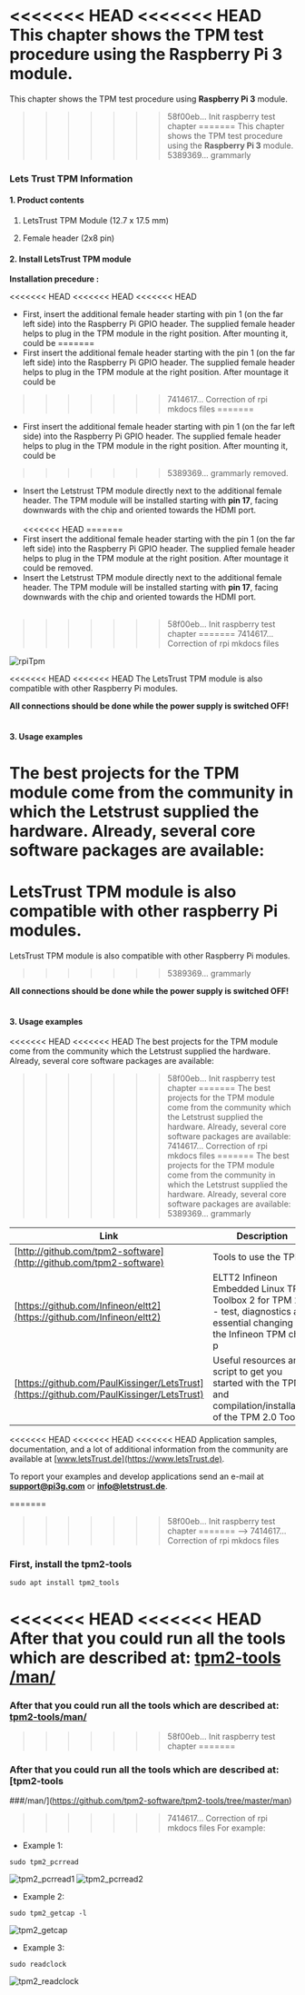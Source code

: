<<<<<<< HEAD
<<<<<<< HEAD
This chapter shows the TPM test procedure using the **Raspberry Pi 3** module.
=======
This chapter shows the TPM test procedure using **Raspberry Pi 3** module.
>>>>>>> 58f00eb... Init raspberry test chapter
=======
This chapter shows the TPM test procedure using the **Raspberry Pi 3** module.
>>>>>>> 5389369... grammarly
### Lets Trust TPM Information

#### 1. Product contents
1. LetsTrust TPM Module (12.7 x 17.5 mm)

2. Female header (2x8 pin) 

#### 2. Install LetsTrust TPM module
**Installation precedure :** <br />

<<<<<<< HEAD
<<<<<<< HEAD
<<<<<<< HEAD
* First, insert the additional female header starting with pin 1 (on the far 
left side) into the Raspberry Pi GPIO header. The supplied female header helps 
to plug in the TPM module in the right position. After mounting it, could be 
=======
* First insert the additional female header starting with the pin 1 (on the far 
left side) into the Raspberry Pi GPIO header. The supplied female header helps 
to plug in the TPM module at the right position. After mountage it could be 
>>>>>>> 7414617... Correction of rpi mkdocs files
=======
* First insert the additional female header starting with pin 1 (on the far 
left side) into the Raspberry Pi GPIO header. The supplied female header helps 
to plug in the TPM module in the right position. After mounting it, could be 
>>>>>>> 5389369... grammarly
removed. <br />
* Insert the Letstrust TPM module directly next to the additional female header.
 The TPM module will be installed starting with **pin 17**, facing downwards 
 with the chip and oriented towards the HDMI port. <br /><br />
<<<<<<< HEAD
=======
* First insert the additional female header starting with the pin 1 (on the far left side) into the Raspberry Pi GPIO header. The supplied female header helps to plug in the TPM module at the right position. After mountage it could be removed. <br />
* Insert the Letstrust TPM module directly next to the additional female header. The TPM module will be installed starting with **pin 17**, facing downwards with the chip and oriented towards the HDMI port. <br /><br />
>>>>>>> 58f00eb... Init raspberry test chapter
=======
>>>>>>> 7414617... Correction of rpi mkdocs files

![rpiTpm](images/rpiTpm.jpg)


<<<<<<< HEAD
<<<<<<< HEAD
The LetsTrust TPM module is also compatible with other Raspberry Pi modules.

**All connections should be done while the power supply is switched OFF!**
<br /><br />


#### 3. Usage examples
The best projects for the TPM module come from the community in which the 
Letstrust supplied the hardware. Already, several core software packages are 
available:
=======
LetsTrust TPM module is also compatible with other raspberry Pi modules.
=======
LetsTrust TPM module is also compatible with other Raspberry Pi modules.
>>>>>>> 5389369... grammarly

**All connections should be done while the power supply is switched OFF!**
<br /><br />


#### 3. Usage examples
<<<<<<< HEAD
<<<<<<< HEAD
The best projects for the TPM module come from the community which the Letstrust supplied the hardware. Already, several core software packages are available:
>>>>>>> 58f00eb... Init raspberry test chapter
=======
The best projects for the TPM module come from the community which the Letstrust
 supplied the hardware. Already, several core software packages are available:
>>>>>>> 7414617... Correction of rpi mkdocs files
=======
The best projects for the TPM module come from the community in which the 
Letstrust supplied the hardware. Already, several core software packages are 
available:
>>>>>>> 5389369... grammarly

| Link  | Description |
|-------|-------------|
| [http://github.com/tpm2-software](http://github.com/tpm2-software) | Tools to use the TPM |
| [https://github.com/Infineon/eltt2](https://github.com/Infineon/eltt2)| ELTT2 Infineon Embedded Linux TPM Toolbox 2 for TPM 2.0 - test, diagnostics and essential changing of the Infineon TPM chip  p |
| [https://github.com/PaulKissinger/LetsTrust](https://github.com/PaulKissinger/LetsTrust) |Useful resources and script to get you started with the TPM and compilation/installation of the TPM 2.0 Tools.|

<<<<<<< HEAD
<<<<<<< HEAD
<<<<<<< HEAD
Application samples, documentation, and a lot of additional information from 
the community are available at [www.letsTrust.de](https://www.letsTrust.de).

To report your examples and develop applications send an e-mail at 
**<support@pi3g.com>** or **<info@letstrust.de>**. 

<!---## For check out the whole process, there was executed test using the 
##tpm_2 tools.
=======
Application samples, documentation and a lot of additional information from the community are available at [www.letsTrust.de](https://www.letsTrust.de).
=======
Application samples, documentation and a lot of additional information from the 
community are available at [www.letsTrust.de](https://www.letsTrust.de).
>>>>>>> 7414617... Correction of rpi mkdocs files
=======
Application samples, documentation, and a lot of additional information from the 
the community is available at [www.letsTrust.de](https://www.letsTrust.de).
>>>>>>> 5389369... grammarly

To report your own examples and develop applications send an e-mail at 
**<support@pi3g.com>** or **<info@letstrust.de>**. 

<<<<<<< HEAD
## For check out the whole process, there was executed test using the tpm_2 tools.
>>>>>>> 58f00eb... Init raspberry test chapter
=======
<!---## For check out the whole process, there was executed test using the 
##tpm_2 tools.
>>>>>>> 7414617... Correction of rpi mkdocs files

```console
git clone git@github.com:tpm2-software/tpm2-tools.git
```
The repository was downloaded into:
```txt
/Desktop/tpm2-tools
```
<<<<<<< HEAD
<<<<<<< HEAD
-->
=======

>>>>>>> 58f00eb... Init raspberry test chapter
=======
-->
>>>>>>> 7414617... Correction of rpi mkdocs files
### First, install the **tpm2-tools**
```console
sudo apt install tpm2_tools
```
<<<<<<< HEAD
<<<<<<< HEAD
After that you could run all the tools which are described at: [tpm2-tools
/man/](https://github.com/tpm2-software/tpm2-tools/tree/master/man)
=======
### After that you could run all the tools which are described at: [tpm2-tools/man/](https://github.com/tpm2-software/tpm2-tools/tree/master/man)
>>>>>>> 58f00eb... Init raspberry test chapter
=======
### After that you could run all the tools which are described at: [tpm2-tools
###/man/](https://github.com/tpm2-software/tpm2-tools/tree/master/man)
>>>>>>> 7414617... Correction of rpi mkdocs files
For example: <br />

* Example 1:
```console
sudo tpm2_pcrread
```
![tpm2_pcrread1](images/tpm2_pcrread_1.png)
![tpm2_pcrread2](images/tpm2_pcrread_2.png)

* Example 2:
```console
sudo tpm2_getcap -l
```
![tpm2_getcap](images/tpm2_getcap.png)

* Example 3:
```console
sudo readclock
```
![tpm2_readclock](images/tpm2_readclock.png)

